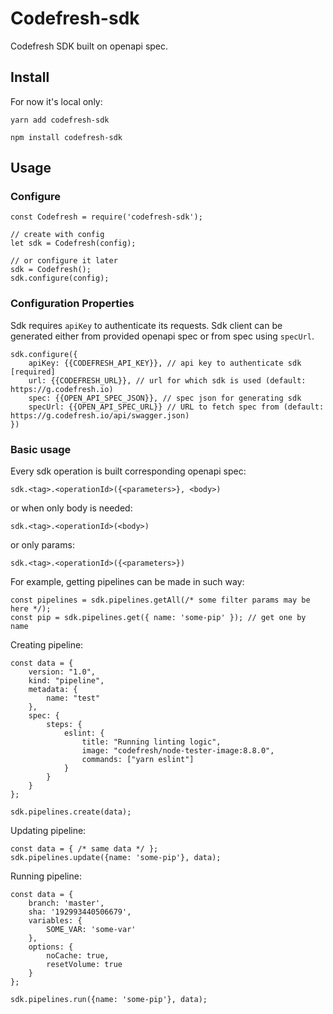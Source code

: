 # Codefresh-sdk

Codefresh SDK built on openapi spec.

## Install
For now it's local only:

`yarn add codefresh-sdk`

`npm install codefresh-sdk`

## Usage

### Configure

```ecmascript 6
const Codefresh = require('codefresh-sdk');

// create with config
let sdk = Codefresh(config);

// or configure it later
sdk = Codefresh();
sdk.configure(config);
```

### Configuration Properties

Sdk requires `apiKey` to authenticate its requests. Sdk client can be generated either from
provided openapi spec or from spec using `specUrl`.

```ecmascript 6
sdk.configure({
    apiKey: {{CODEFRESH_API_KEY}}, // api key to authenticate sdk [required]
    url: {{CODEFRESH_URL}}, // url for which sdk is used (default: https://g.codefresh.io)
    spec: {{OPEN_API_SPEC_JSON}}, // spec json for generating sdk
    specUrl: {{OPEN_API_SPEC_URL}} // URL to fetch spec from (default: https://g.codefresh.io/api/swagger.json)
})
```

### Basic usage

Every sdk operation is built corresponding openapi spec:

`sdk.<tag>.<operationId>({<parameters>}, <body>)`

or when only body is needed:

`sdk.<tag>.<operationId>(<body>)`

or only params:

`sdk.<tag>.<operationId>({<parameters>})`

For example, getting pipelines can be made in such way:

```ecmascript 6
const pipelines = sdk.pipelines.getAll(/* some filter params may be here */);
const pip = sdk.pipelines.get({ name: 'some-pip' }); // get one by name
```

Creating pipeline:

```ecmascript 6
const data = {
    version: "1.0",
    kind: "pipeline",
    metadata: {
        name: "test"
    },
    spec: {
        steps: {
            eslint: {
                title: "Running linting logic",
                image: "codefresh/node-tester-image:8.8.0",
                commands: ["yarn eslint"]
            }
        }
    }
};

sdk.pipelines.create(data);
```

Updating pipeline:

```ecmascript 6
const data = { /* same data */ };
sdk.pipelines.update({name: 'some-pip'}, data);
```
Running pipeline:

```ecmascript 6
const data = {
    branch: 'master',
    sha: '192993440506679',
    variables: {
        SOME_VAR: 'some-var'
    },
    options: {
        noCache: true,
        resetVolume: true
    }
};

sdk.pipelines.run({name: 'some-pip'}, data);
```
